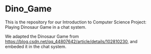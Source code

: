 # Dino_Game
This is the repository for our Introduction to Computer Science Project: Playing Dinosaur Game in a chat system.

We adapted the Dinosaur Game from https://blog.csdn.net/qq_44807642/article/details/102810230, and embeded it in the chat system. 
